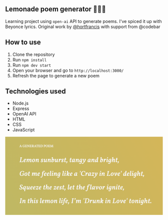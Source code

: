 ## Lemonade poem generator 🍋🐝👑
Learning project using `open-ai` API to generate poems. I've spiced it up with Beyonce lyrics.
Original work by [@hortfrancis](https://github.com/hortfrancis/lemon-poem-generator) with support from @codebar

## How to use

1. Clone the repository
2. Run `npm install`
3. Run `npm dev start`
4. Open your browser and go to `http://localhost:3000/`
5. Refresh the page to generate a new poem	

## Technologies used
- Node.js
- Express
- OpenAI API
- HTML
- CSS
- JavaScript

![Lemonade poem generator](docs/screenshot.png)
